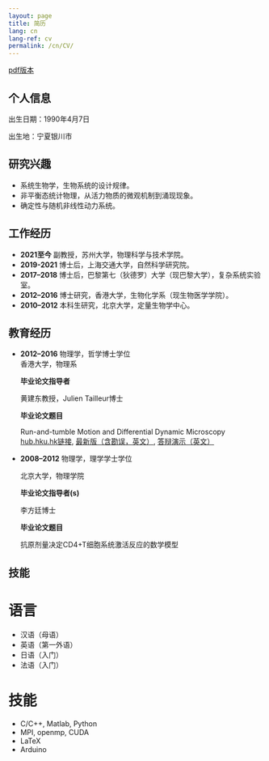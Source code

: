 ```yaml
---
layout: page
title: 简历
lang: cn
lang-ref: cv
permalink: /cn/CV/
---
```


[pdf版本]({{site.url}}/assets/CV_ZhaoYongfeng_cn.pdf)

<h2>个人信息</h2>

出生日期：1990年4月7日

出生地：宁夏银川市

<h2>研究兴趣</h2>

<ul>
<li>系统生物学，生物系统的设计规律。</li>

<li>非平衡态统计物理，从活力物质的微观机制到涌现现象。</li>

<li>确定性与随机非线性动力系统。</li>
</ul>

<h2>工作经历</h2>

<ul>

<li><strong>2021至今</strong> 副教授，苏州大学，物理科学与技术学院。</li>

<li><strong>2019-2021</strong> 博士后，上海交通大学，自然科学研究院。</li>

<li><strong>2017–2018</strong> 博士后，巴黎第七（狄德罗）大学（现巴黎大学），复杂系统实验室。</li>

<li><strong>2012–2016</strong> 博士研究，香港大学，生物化学系（现生物医学学院）。</li>

<li><strong>2010–2012</strong> 本科生研究，北京大学，定量生物学中心。</li>
</ul>

<h2>教育经历</h2>

<ul>
<li><strong>2012–2016</strong> 物理学，哲学博士学位 </li>
香港大学，物理系<br>

<strong>毕业论文指导者</strong> <br>

黄建东教授，Julien Tailleur博士<br>

<strong>毕业论文题目</strong> <br>

Run-and-tumble Motion and Differential Dynamic Microscopy<br>
<a href="http://hdl.handle.net/10722/238341">hub.hku.hk链接</a>, <a href="{{site.url}}/assets/Thesis_YongfengZhao.pdf">最新版（含勘误，英文）</a>, <a href="{{site.url}}/assets/Thesis_Beamer_YongfengZhao.pdf">答辩演示（英文）</a>

<li><strong>2008–2012</strong> 物理学，理学学士学位 </li>

北京大学，物理学院<br>

<strong>毕业论文指导者(s)</strong> <br>

李方廷博士<br>

<strong>毕业论文题目</strong> <br>

抗原剂量决定CD4+T细胞系统激活反应的数学模型

</ul>

<h2>技能</h2>
<h1>语言</h1>
<ul>
<li>汉语（母语）</li>
<li>英语（第一外语）</li>
<li>日语（入门）</li>
<li>法语（入门）</li>
</ul>
<h1>技能</h1>
<ul>
<li>C/C++, Matlab, Python</li>
<li>MPI, openmp, CUDA</li>
<li>LaTeX</li>
<li>Arduino</li>
</ul>